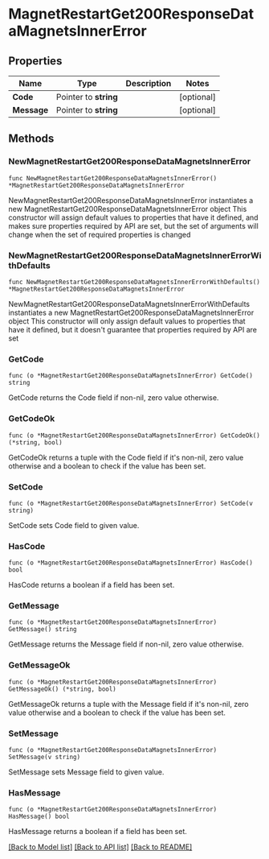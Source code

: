 # MagnetRestartGet200ResponseDataMagnetsInnerError

## Properties

Name | Type | Description | Notes
------------ | ------------- | ------------- | -------------
**Code** | Pointer to **string** |  | [optional] 
**Message** | Pointer to **string** |  | [optional] 

## Methods

### NewMagnetRestartGet200ResponseDataMagnetsInnerError

`func NewMagnetRestartGet200ResponseDataMagnetsInnerError() *MagnetRestartGet200ResponseDataMagnetsInnerError`

NewMagnetRestartGet200ResponseDataMagnetsInnerError instantiates a new MagnetRestartGet200ResponseDataMagnetsInnerError object
This constructor will assign default values to properties that have it defined,
and makes sure properties required by API are set, but the set of arguments
will change when the set of required properties is changed

### NewMagnetRestartGet200ResponseDataMagnetsInnerErrorWithDefaults

`func NewMagnetRestartGet200ResponseDataMagnetsInnerErrorWithDefaults() *MagnetRestartGet200ResponseDataMagnetsInnerError`

NewMagnetRestartGet200ResponseDataMagnetsInnerErrorWithDefaults instantiates a new MagnetRestartGet200ResponseDataMagnetsInnerError object
This constructor will only assign default values to properties that have it defined,
but it doesn't guarantee that properties required by API are set

### GetCode

`func (o *MagnetRestartGet200ResponseDataMagnetsInnerError) GetCode() string`

GetCode returns the Code field if non-nil, zero value otherwise.

### GetCodeOk

`func (o *MagnetRestartGet200ResponseDataMagnetsInnerError) GetCodeOk() (*string, bool)`

GetCodeOk returns a tuple with the Code field if it's non-nil, zero value otherwise
and a boolean to check if the value has been set.

### SetCode

`func (o *MagnetRestartGet200ResponseDataMagnetsInnerError) SetCode(v string)`

SetCode sets Code field to given value.

### HasCode

`func (o *MagnetRestartGet200ResponseDataMagnetsInnerError) HasCode() bool`

HasCode returns a boolean if a field has been set.

### GetMessage

`func (o *MagnetRestartGet200ResponseDataMagnetsInnerError) GetMessage() string`

GetMessage returns the Message field if non-nil, zero value otherwise.

### GetMessageOk

`func (o *MagnetRestartGet200ResponseDataMagnetsInnerError) GetMessageOk() (*string, bool)`

GetMessageOk returns a tuple with the Message field if it's non-nil, zero value otherwise
and a boolean to check if the value has been set.

### SetMessage

`func (o *MagnetRestartGet200ResponseDataMagnetsInnerError) SetMessage(v string)`

SetMessage sets Message field to given value.

### HasMessage

`func (o *MagnetRestartGet200ResponseDataMagnetsInnerError) HasMessage() bool`

HasMessage returns a boolean if a field has been set.


[[Back to Model list]](../README.md#documentation-for-models) [[Back to API list]](../README.md#documentation-for-api-endpoints) [[Back to README]](../README.md)


